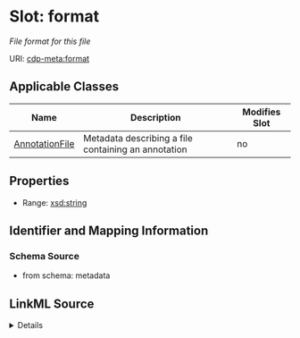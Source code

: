 # Slot: format


_File format for this file_



URI: [cdp-meta:format](metadataformat)



<!-- no inheritance hierarchy -->




## Applicable Classes

| Name | Description | Modifies Slot |
| --- | --- | --- |
[AnnotationFile](AnnotationFile.md) | Metadata describing a file containing an annotation |  no  |







## Properties

* Range: [xsd:string](http://www.w3.org/2001/XMLSchema#string)





## Identifier and Mapping Information







### Schema Source


* from schema: metadata




## LinkML Source

<details>
```yaml
name: format
description: File format for this file
from_schema: metadata
exact_mappings:
- cdp-common:annotation_file_format
rank: 1000
alias: format
owner: AnnotationFile
domain_of:
- AnnotationFile
range: string
inlined: true
inlined_as_list: true

```
</details>
